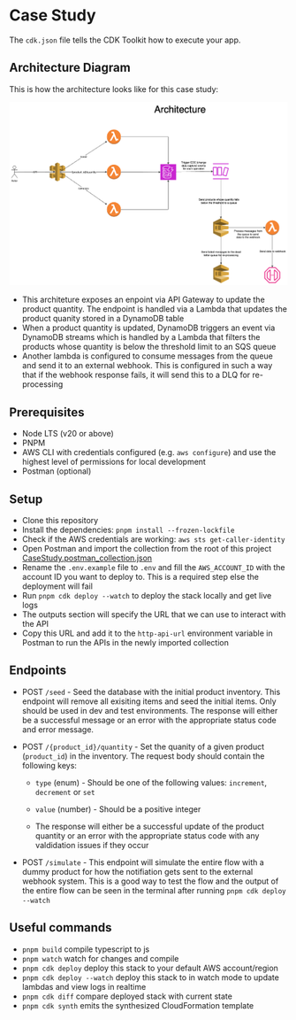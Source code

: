 # Case Study

The `cdk.json` file tells the CDK Toolkit how to execute your app.

## Architecture Diagram

This is how the architecture looks like for this case study:

![Architecture Diagram](./case-study.png)

- This architeture exposes an enpoint via API Gateway to update the product quantity. The endpoint is handled via a Lambda that updates the product quanity stored in a DynamoDB table
- When a product quantity is updated, DynamoDB triggers an event via DynamoDB streams which is handled by a Lambda that filters the products whose quantity is below the threshold limit to an SQS queue
- Another lambda is configured to consume messages from the queue and send it to an external webhook. This is configured in such a way that if the webhook response fails, it will send this to a DLQ for re-processing

## Prerequisites

- Node LTS (v20 or above)
- PNPM
- AWS CLI with credentials configured (e.g. `aws configure`) and use the highest level of permissions for local development
- Postman (optional)

## Setup

- Clone this repository
- Install the dependencies: `pnpm install --frozen-lockfile`
- Check if the AWS credentials are working: `aws sts get-caller-identity`
- Open Postman and import the collection from the root of this project [CaseStudy.postman_collection.json](./case-study.postman_collection.json)
- Rename the `.env.example` file to `.env` and fill the `AWS_ACCOUNT_ID` with the account ID you want to deploy to. This is a required step else the deployment will fail
- Run `pnpm cdk deploy --watch` to deploy the stack locally and get live logs
- The outputs section will specify the URL that we can use to interact with the API
- Copy this URL and add it to the `http-api-url` environment variable in Postman to run the APIs in the newly imported collection

## Endpoints

- POST `/seed` - Seed the database with the initial product inventory. This endpoint will remove all exisiting items and seed the initial items. Only should be used in dev and test environments. The response will either be a successful message or an error with the appropriate status code and error message.

- POST `/{product_id}/quantity` - Set the quanity of a given product (`product_id`) in the inventory. The request body should contain the following keys:

  - `type` (enum) - Should be one of the following values: `increment`, `decrement` or `set`
  - `value` (number) - Should be a positive integer

  - The response will either be a successful update of the product quantity or an error with the appropriate status code with any valdidation issues if they occur

- POST `/simulate` - This endpoint will simulate the entire flow with a dummy product for how the notifiation gets sent to the external webhook system. This is a good way to test the flow and the output of the entire flow can be seen in the terminal after running `pnpm cdk deploy --watch`

## Useful commands

- `pnpm build` compile typescript to js
- `pnpm watch` watch for changes and compile
- `pnpm cdk deploy` deploy this stack to your default AWS account/region
- `pnpm cdk deploy --watch` deploy this stack to in watch mode to update lambdas and view logs in realtime
- `pnpm cdk diff` compare deployed stack with current state
- `pnpm cdk synth` emits the synthesized CloudFormation template
